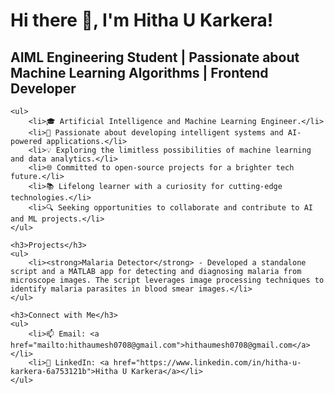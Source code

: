 <!DOCTYPE html>
<html lang="en">
<head>
    <meta charset="UTF-8">
    <meta name="viewport" content="width=device-width, initial-scale=1.0">
    <title>Hitha U Karkera's GitHub README</title>
</head>
<body>
    <h1>Hi there 👋, I'm Hitha U Karkera!</h1>
    <h2>AIML Engineering Student | Passionate about Machine Learning Algorithms | Frontend Developer</h2>

    <ul>
        <li>🎓 Artificial Intelligence and Machine Learning Engineer.</li>
        <li>🤖 Passionate about developing intelligent systems and AI-powered applications.</li>
        <li>💡 Exploring the limitless possibilities of machine learning and data analytics.</li>
        <li>🌐 Committed to open-source projects for a brighter tech future.</li>
        <li>📚 Lifelong learner with a curiosity for cutting-edge technologies.</li>
        <li>🔍 Seeking opportunities to collaborate and contribute to AI and ML projects.</li>
    </ul>

    <h3>Projects</h3>
    <ul>
        <li><strong>Malaria Detector</strong> - Developed a standalone script and a MATLAB app for detecting and diagnosing malaria from microscope images. The script leverages image processing techniques to identify malaria parasites in blood smear images.</li>
    </ul>

    <h3>Connect with Me</h3>
    <ul>
        <li>📫 Email: <a href="mailto:hithaumesh0708@gmail.com">hithaumesh0708@gmail.com</a></li>
        <li>💼 LinkedIn: <a href="https://www.linkedin.com/in/hitha-u-karkera-6a753121b">Hitha U Karkera</a></li>
    </ul>
</body>
</html>
